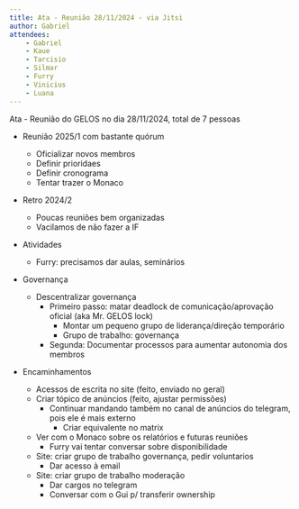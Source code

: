 ```yaml
---
title: Ata - Reunião 28/11/2024 - via Jitsi
author: Gabriel
attendees:
    - Gabriel
    - Kaue
    - Tarcisio
    - Silmar
    - Furry
    - Vinicius
    - Luana
---
```


Ata - Reunião do GELOS no dia 28/11/2024, total de 7 pessoas

- Reunião 2025/1 com bastante quórum
    - Oficializar novos membros
    - Definir prioridaes
    - Definir cronograma
    - Tentar trazer o Monaco

- Retro 2024/2
    - Poucas reuniões bem organizadas
    - Vacilamos de não fazer a IF

- Atividades
    - Furry: precisamos dar aulas, seminários

- Governança
    - Descentralizar governança
        - Primeiro passo: matar deadlock de comunicação/aprovação oficial (aka Mr. GELOS lock)
            - Montar um pequeno grupo de liderança/direção temporário
            - Grupo de trabalho: governança
        - Segunda: Documentar processos para aumentar autonomia dos membros

- Encaminhamentos
    - Acessos de escrita no site (feito, enviado no geral)
    - Criar tópico de anúncios (feito, ajustar permissões)
      - Continuar mandando também no canal de anúncios do telegram, pois ele é mais externo
        - Criar equivalente no matrix
    - Ver com o Monaco sobre os relatórios e futuras reuniões
        - Furry vai tentar conversar sobre disponibilidade
    - Site: criar grupo de trabalho governança, pedir voluntarios
        - Dar acesso à email
    - Site: criar grupo de trabalho moderação
        - Dar cargos no telegram
        - Conversar com o Gui p/ transferir ownership
